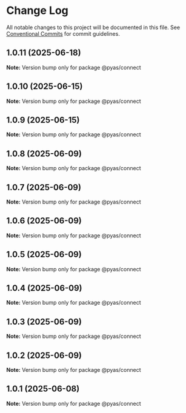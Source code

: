 # Change Log

All notable changes to this project will be documented in this file.
See [Conventional Commits](https://conventionalcommits.org) for commit guidelines.

## 1.0.11 (2025-06-18)

**Note:** Version bump only for package @pyas/connect





## 1.0.10 (2025-06-15)

**Note:** Version bump only for package @pyas/connect





## 1.0.9 (2025-06-15)

**Note:** Version bump only for package @pyas/connect





## 1.0.8 (2025-06-09)

**Note:** Version bump only for package @pyas/connect





## 1.0.7 (2025-06-09)

**Note:** Version bump only for package @pyas/connect





## 1.0.6 (2025-06-09)

**Note:** Version bump only for package @pyas/connect





## 1.0.5 (2025-06-09)

**Note:** Version bump only for package @pyas/connect





## 1.0.4 (2025-06-09)

**Note:** Version bump only for package @pyas/connect





## 1.0.3 (2025-06-09)

**Note:** Version bump only for package @pyas/connect





## 1.0.2 (2025-06-09)

**Note:** Version bump only for package @pyas/connect





## 1.0.1 (2025-06-08)

**Note:** Version bump only for package @pyas/connect
